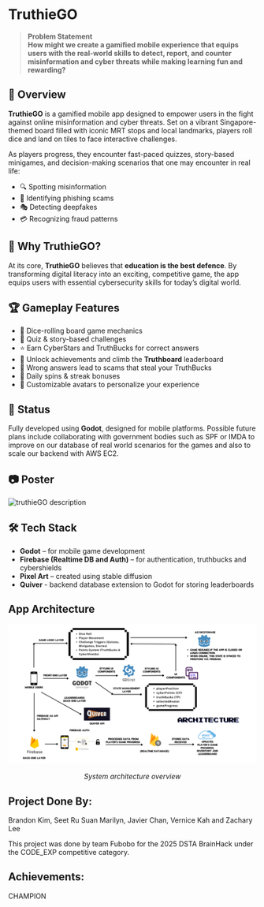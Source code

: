 
# TruthieGO

> **Problem Statement**  
> **How might we create a gamified mobile experience that equips users with the real-world skills to detect, report, and counter misinformation and cyber threats while making learning fun and rewarding?**

## 📱 Overview

**TruthieGO** is a gamified mobile app designed to empower users in the fight against online misinformation and cyber threats. Set on a vibrant Singapore-themed board filled with iconic MRT stops and local landmarks, players roll dice and land on tiles to face interactive challenges.

As players progress, they encounter fast-paced quizzes, story-based minigames, and decision-making scenarios that one may encounter in real life:

- 🔍 Spotting misinformation  
- 🎣 Identifying phishing scams  
- 🎭 Detecting deepfakes  
- 💳 Recognizing fraud patterns  

## 🎯 Why TruthieGO?

At its core, **TruthieGO** believes that **education is the best defence**. By transforming digital literacy into an exciting, competitive game, the app equips users with essential cybersecurity skills for today’s digital world.

## 🏆 Gameplay Features

- 🎲 Dice-rolling board game mechanics  
- 🧠 Quiz & story-based challenges  
- ⭐ Earn CyberStars and TruthBucks for correct answers  
- 🧩 Unlock achievements and climb the **Truthboard** leaderboard  
- 💸 Wrong answers lead to scams that steal your TruthBucks  
- 🔁 Daily spins & streak bonuses  
- 🧍 Customizable avatars to personalize your experience  

## 🚧 Status

Fully developed using **Godot**, designed for mobile platforms. Possible future plans include collaborating with government bodies such as SPF or IMDA to improve on our database of real world scenarios for the games and also to scale our backend with AWS EC2.

## 📷 Poster

![truthieGO description](./TRUTHIE%20GO%20HOME.jpg)

## 🛠 Tech Stack

- **Godot** – for mobile game development  
- **Firebase (Realtime DB and Auth)** – for authentication, truthbucks and cybershields 
- **Pixel Art** – created using stable diffusion
- **Quiver** - backend database extension to Godot for storing leaderboards

## App Architecture

<div align="center">
  <img src="./App%20Architecture.png" alt="TruthieGO App Architecture" width="600"/>
  <p><em>System architecture overview</em></p>
</div>




## Project Done By:
Brandon Kim, Seet Ru Suan Marilyn, Javier Chan, Vernice Kah and Zachary Lee

This project was done by team Fubobo for the 2025 DSTA BrainHack under the CODE_EXP competitive category.


## Achievements:
CHAMPION
